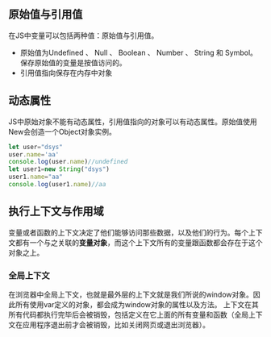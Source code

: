 ## 原始值与引用值
在JS中变量可以包括两种值：原始值与引用值。
- 原始值为Undefined 、 Null 、 Boolean 、 Number 、 String 和 Symbol。保存原始值的变量是按值访问的。
- 引用值指向保存在内存中对象
## 动态属性
JS中原始对象不能有动态属性，引用值指向的对象可以有动态属性。原始值使用New会创造一个Object对象实例。
```js
let user="dsys"
user.name='aa'
console.log(user.name)//undefined
let user1=new String("dsys")
user1.name="aa"
console.log(user1.name)//aa
```
## 执行上下文与作用域
变量或者函数的上下文决定了他们能够访问那些数据，以及他们的行为。每个上下文都有一个与之关联的**变量对象**，而这个上下文所有的变量跟函数都会存在于这个对象之上。
### 全局上下文
在浏览器中全局上下文，也就是最外层的上下文就是我们所说的window对象。因此所有使用var定义的对象，都会成为window对象的属性以及方法。
上下文在其所有代码都执行完毕后会被销毁，包括定义在它上面的所有变量和函数（全局上下文在应用程序退出前才会被销毁，比如关闭网页或退出浏览器）。